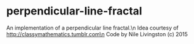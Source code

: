 # perpendicular-line-fractal
An implementation of a perpendicular line fractal.\n
Idea courtesy of http://classymathematics.tumblr.com\n
Code by Nile Livingston (c) 2015
